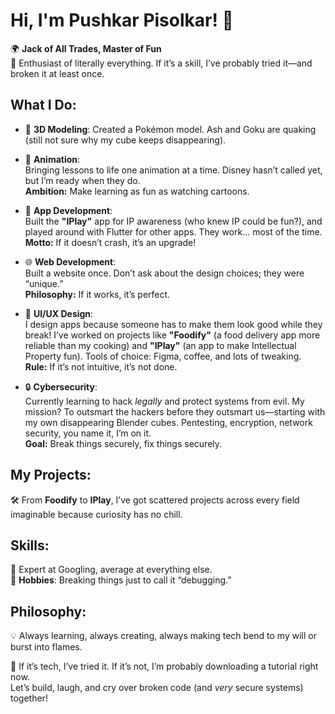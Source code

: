 # **Hi, I'm Pushkar Pisolkar! 👋**

🌍 **Jack of All Trades, Master of Fun**  
👾 Enthusiast of literally everything. If it’s a skill, I’ve probably tried it—and broken it at least once.

## What I Do:

- 🎨 **3D Modeling**: Created a Pokémon model. Ash and Goku are quaking (still not sure why my cube keeps disappearing).

- 🎥 **Animation**:  
  Bringing lessons to life one animation at a time. Disney hasn’t called yet, but I’m ready when they do.  
  **Ambition:** Make learning as fun as watching cartoons.

- 📱 **App Development**:  
  Built the **"IPlay"** app for IP awareness (who knew IP could be fun?), and played around with Flutter for other apps. They work… most of the time.  
  **Motto:** If it doesn’t crash, it’s an upgrade!

- 🌐 **Web Development**:  
  Built a website once. Don’t ask about the design choices; they were “unique.”  
  **Philosophy:** If it works, it’s perfect.
  
- 🎨 **UI/UX Design**:  
  I design apps because someone has to make them look good while they break! I’ve worked on projects like **"Foodify"** (a food delivery app more reliable than my cooking) and **"IPlay"** (an app to make Intellectual Property fun). Tools of choice: Figma, coffee, and lots of tweaking.  
  **Rule:** If it’s not intuitive, it’s not done.

- 🔒 **Cybersecurity**:  
  Currently learning to hack *legally* and protect systems from evil. My mission? To outsmart the hackers before they outsmart us—starting with my own disappearing Blender cubes. Pentesting, encryption, network security, you name it, I’m on it.  
  **Goal:** Break things securely, fix things securely.

## My Projects:
🛠️ From **Foodify** to **IPlay**, I’ve got scattered projects across every field imaginable because curiosity has no chill.

## Skills:
🧠 Expert at Googling, average at everything else.  
🌟 **Hobbies**: Breaking things just to call it “debugging.”

## Philosophy:
💡 Always learning, always creating, always making tech bend to my will or burst into flames.

🚀 If it’s tech, I’ve tried it. If it’s not, I’m probably downloading a tutorial right now.  
Let’s build, laugh, and cry over broken code (and *very* secure systems) together!
